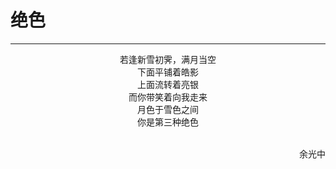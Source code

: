 # 绝色
***
<center>
若逢新雪初霁，满月当空<br>
下面平铺着皓影<br>
上面流转着亮银<br>
而你带笑着向我走来<br>
月色于雪色之间<br>
你是第三种绝色<br>
<br>
</center>
<p align="right">余光中</p>